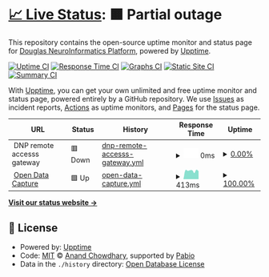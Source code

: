 # [📈 Live Status](https://https://status.douglasneuroinformatics.ca/): <!--live status--> **🟧 Partial outage**

This repository contains the open-source uptime monitor and status page for [Douglas NeuroInformatics Platform](https://douglasneuroinformatics.ca/), powered by [Upptime](https://github.com/upptime/upptime).

[![Uptime CI](https://github.com/DouglasNeuroInformatics/upptime/workflows/Uptime%20CI/badge.svg)](https://github.com/DouglasNeuroInformatics/upptime/actions?query=workflow%3A%22Uptime+CI%22)
[![Response Time CI](https://github.com/DouglasNeuroInformatics/upptime/workflows/Response%20Time%20CI/badge.svg)](https://github.com/DouglasNeuroInformatics/upptime/actions?query=workflow%3A%22Response+Time+CI%22)
[![Graphs CI](https://github.com/DouglasNeuroInformatics/upptime/workflows/Graphs%20CI/badge.svg)](https://github.com/DouglasNeuroInformatics/upptime/actions?query=workflow%3A%22Graphs+CI%22)
[![Static Site CI](https://github.com/DouglasNeuroInformatics/upptime/workflows/Static%20Site%20CI/badge.svg)](https://github.com/DouglasNeuroInformatics/upptime/actions?query=workflow%3A%22Static+Site+CI%22)
[![Summary CI](https://github.com/DouglasNeuroInformatics/upptime/workflows/Summary%20CI/badge.svg)](https://github.com/DouglasNeuroInformatics/upptime/actions?query=workflow%3A%22Summary+CI%22)

With [Upptime](https://upptime.js.org), you can get your own unlimited and free uptime monitor and status page, powered entirely by a GitHub repository. We use [Issues](https://github.com/DouglasNeuroInformatics/upptime/issues) as incident reports, [Actions](https://github.com/DouglasNeuroInformatics/upptime/actions) as uptime monitors, and [Pages](https://https://status.douglasneuroinformatics.ca/) for the status page.

<!--start: status pages-->
<!-- This summary is generated by Upptime (https://github.com/upptime/upptime) -->
<!-- Do not edit this manually, your changes will be overwritten -->
<!-- prettier-ignore -->
| URL | Status | History | Response Time | Uptime |
| --- | ------ | ------- | ------------- | ------ |
| <img alt="" src="https://icons.duckduckgo.com/ip3/null.ico" height="13"> DNP remote accesss gateway | 🟥 Down | [dnp-remote-accesss-gateway.yml](https://github.com/DouglasNeuroInformatics/upptime/commits/HEAD/history/dnp-remote-accesss-gateway.yml) | <details><summary><img alt="Response time graph" src="./graphs/dnp-remote-accesss-gateway/response-time-week.png" height="20"> 0ms</summary><br><a href="https://status.douglasneuroinformatics.ca//history/dnp-remote-accesss-gateway"><img alt="Response time 176" src="https://img.shields.io/endpoint?url=https%3A%2F%2Fraw.githubusercontent.com%2FDouglasNeuroInformatics%2Fupptime%2FHEAD%2Fapi%2Fdnp-remote-accesss-gateway%2Fresponse-time.json"></a><br><a href="https://status.douglasneuroinformatics.ca//history/dnp-remote-accesss-gateway"><img alt="24-hour response time 0" src="https://img.shields.io/endpoint?url=https%3A%2F%2Fraw.githubusercontent.com%2FDouglasNeuroInformatics%2Fupptime%2FHEAD%2Fapi%2Fdnp-remote-accesss-gateway%2Fresponse-time-day.json"></a><br><a href="https://status.douglasneuroinformatics.ca//history/dnp-remote-accesss-gateway"><img alt="7-day response time 0" src="https://img.shields.io/endpoint?url=https%3A%2F%2Fraw.githubusercontent.com%2FDouglasNeuroInformatics%2Fupptime%2FHEAD%2Fapi%2Fdnp-remote-accesss-gateway%2Fresponse-time-week.json"></a><br><a href="https://status.douglasneuroinformatics.ca//history/dnp-remote-accesss-gateway"><img alt="30-day response time 176" src="https://img.shields.io/endpoint?url=https%3A%2F%2Fraw.githubusercontent.com%2FDouglasNeuroInformatics%2Fupptime%2FHEAD%2Fapi%2Fdnp-remote-accesss-gateway%2Fresponse-time-month.json"></a><br><a href="https://status.douglasneuroinformatics.ca//history/dnp-remote-accesss-gateway"><img alt="1-year response time 176" src="https://img.shields.io/endpoint?url=https%3A%2F%2Fraw.githubusercontent.com%2FDouglasNeuroInformatics%2Fupptime%2FHEAD%2Fapi%2Fdnp-remote-accesss-gateway%2Fresponse-time-year.json"></a></details> | <details><summary><a href="https://status.douglasneuroinformatics.ca//history/dnp-remote-accesss-gateway">0.00%</a></summary><a href="https://status.douglasneuroinformatics.ca//history/dnp-remote-accesss-gateway"><img alt="All-time uptime 29.37%" src="https://img.shields.io/endpoint?url=https%3A%2F%2Fraw.githubusercontent.com%2FDouglasNeuroInformatics%2Fupptime%2FHEAD%2Fapi%2Fdnp-remote-accesss-gateway%2Fuptime.json"></a><br><a href="https://status.douglasneuroinformatics.ca//history/dnp-remote-accesss-gateway"><img alt="24-hour uptime 0.00%" src="https://img.shields.io/endpoint?url=https%3A%2F%2Fraw.githubusercontent.com%2FDouglasNeuroInformatics%2Fupptime%2FHEAD%2Fapi%2Fdnp-remote-accesss-gateway%2Fuptime-day.json"></a><br><a href="https://status.douglasneuroinformatics.ca//history/dnp-remote-accesss-gateway"><img alt="7-day uptime 0.00%" src="https://img.shields.io/endpoint?url=https%3A%2F%2Fraw.githubusercontent.com%2FDouglasNeuroInformatics%2Fupptime%2FHEAD%2Fapi%2Fdnp-remote-accesss-gateway%2Fuptime-week.json"></a><br><a href="https://status.douglasneuroinformatics.ca//history/dnp-remote-accesss-gateway"><img alt="30-day uptime 29.37%" src="https://img.shields.io/endpoint?url=https%3A%2F%2Fraw.githubusercontent.com%2FDouglasNeuroInformatics%2Fupptime%2FHEAD%2Fapi%2Fdnp-remote-accesss-gateway%2Fuptime-month.json"></a><br><a href="https://status.douglasneuroinformatics.ca//history/dnp-remote-accesss-gateway"><img alt="1-year uptime 29.37%" src="https://img.shields.io/endpoint?url=https%3A%2F%2Fraw.githubusercontent.com%2FDouglasNeuroInformatics%2Fupptime%2FHEAD%2Fapi%2Fdnp-remote-accesss-gateway%2Fuptime-year.json"></a></details>
| <img alt="" src="https://icons.duckduckgo.com/ip3/demo.opendatacapture.org.ico" height="13"> [Open Data Capture](https://demo.opendatacapture.org/auth/login) | 🟩 Up | [open-data-capture.yml](https://github.com/DouglasNeuroInformatics/upptime/commits/HEAD/history/open-data-capture.yml) | <details><summary><img alt="Response time graph" src="./graphs/open-data-capture/response-time-week.png" height="20"> 413ms</summary><br><a href="https://status.douglasneuroinformatics.ca//history/open-data-capture"><img alt="Response time 393" src="https://img.shields.io/endpoint?url=https%3A%2F%2Fraw.githubusercontent.com%2FDouglasNeuroInformatics%2Fupptime%2FHEAD%2Fapi%2Fopen-data-capture%2Fresponse-time.json"></a><br><a href="https://status.douglasneuroinformatics.ca//history/open-data-capture"><img alt="24-hour response time 394" src="https://img.shields.io/endpoint?url=https%3A%2F%2Fraw.githubusercontent.com%2FDouglasNeuroInformatics%2Fupptime%2FHEAD%2Fapi%2Fopen-data-capture%2Fresponse-time-day.json"></a><br><a href="https://status.douglasneuroinformatics.ca//history/open-data-capture"><img alt="7-day response time 413" src="https://img.shields.io/endpoint?url=https%3A%2F%2Fraw.githubusercontent.com%2FDouglasNeuroInformatics%2Fupptime%2FHEAD%2Fapi%2Fopen-data-capture%2Fresponse-time-week.json"></a><br><a href="https://status.douglasneuroinformatics.ca//history/open-data-capture"><img alt="30-day response time 393" src="https://img.shields.io/endpoint?url=https%3A%2F%2Fraw.githubusercontent.com%2FDouglasNeuroInformatics%2Fupptime%2FHEAD%2Fapi%2Fopen-data-capture%2Fresponse-time-month.json"></a><br><a href="https://status.douglasneuroinformatics.ca//history/open-data-capture"><img alt="1-year response time 393" src="https://img.shields.io/endpoint?url=https%3A%2F%2Fraw.githubusercontent.com%2FDouglasNeuroInformatics%2Fupptime%2FHEAD%2Fapi%2Fopen-data-capture%2Fresponse-time-year.json"></a></details> | <details><summary><a href="https://status.douglasneuroinformatics.ca//history/open-data-capture">100.00%</a></summary><a href="https://status.douglasneuroinformatics.ca//history/open-data-capture"><img alt="All-time uptime 99.92%" src="https://img.shields.io/endpoint?url=https%3A%2F%2Fraw.githubusercontent.com%2FDouglasNeuroInformatics%2Fupptime%2FHEAD%2Fapi%2Fopen-data-capture%2Fuptime.json"></a><br><a href="https://status.douglasneuroinformatics.ca//history/open-data-capture"><img alt="24-hour uptime 100.00%" src="https://img.shields.io/endpoint?url=https%3A%2F%2Fraw.githubusercontent.com%2FDouglasNeuroInformatics%2Fupptime%2FHEAD%2Fapi%2Fopen-data-capture%2Fuptime-day.json"></a><br><a href="https://status.douglasneuroinformatics.ca//history/open-data-capture"><img alt="7-day uptime 100.00%" src="https://img.shields.io/endpoint?url=https%3A%2F%2Fraw.githubusercontent.com%2FDouglasNeuroInformatics%2Fupptime%2FHEAD%2Fapi%2Fopen-data-capture%2Fuptime-week.json"></a><br><a href="https://status.douglasneuroinformatics.ca//history/open-data-capture"><img alt="30-day uptime 99.92%" src="https://img.shields.io/endpoint?url=https%3A%2F%2Fraw.githubusercontent.com%2FDouglasNeuroInformatics%2Fupptime%2FHEAD%2Fapi%2Fopen-data-capture%2Fuptime-month.json"></a><br><a href="https://status.douglasneuroinformatics.ca//history/open-data-capture"><img alt="1-year uptime 99.92%" src="https://img.shields.io/endpoint?url=https%3A%2F%2Fraw.githubusercontent.com%2FDouglasNeuroInformatics%2Fupptime%2FHEAD%2Fapi%2Fopen-data-capture%2Fuptime-year.json"></a></details>

<!--end: status pages-->

[**Visit our status website →**](https://https://status.douglasneuroinformatics.ca/)

## 📄 License

- Powered by: [Upptime](https://github.com/upptime/upptime)
- Code: [MIT](./LICENSE) © [Anand Chowdhary](https://anandchowdhary.com), supported by [Pabio](https://pabio.com)
- Data in the `./history` directory: [Open Database License](https://opendatacommons.org/licenses/odbl/1-0/)
